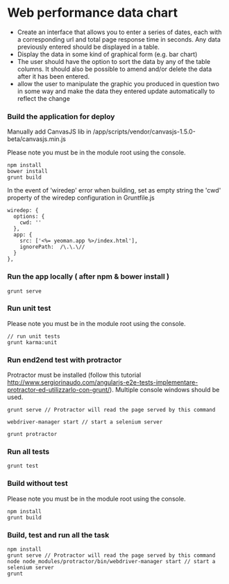 Web performance data chart
==========================

* Create an interface that allows you to enter a series of dates, each with a corresponding url and total
page response time in seconds. Any data previously entered should be displayed in a table.
* Display the data in some kind of graphical form (e.g. bar chart)
* The user should have the option to sort the data by any of the table columns. 
It should also be possible to amend and/or delete the data after it has been entered.
* allow the user to manipulate the graphic you produced in question two in some way and make the data they 
entered update automatically to reflect the change

### Build the application for deploy

Manually add CanvasJS lib in /app/scripts/vendor/canvasjs-1.5.0-beta/canvasjs.min.js

Please note you must be in the module root using the console.

```
npm install
bower install
grunt build
```

In the event of 'wiredep' error when building, set as empty string the 'cwd' property 
of the wiredep configuration in Gruntfile.js 

```
wiredep: {
  options: {
    cwd: ''
  },
  app: {
    src: ['<%= yeoman.app %>/index.html'],
    ignorePath:  /\.\.\//
  }
},
```

### Run the app locally ( after npm & bower install )

```
grunt serve
```

### Run unit test
 
Please note you must be in the module root using the console.

```
// run unit tests
grunt karma:unit

```

### Run end2end test with protractor
 
Protractor must be installed 
(follow this tutorial http://www.sergiorinaudo.com/angularjs-e2e-tests-implementare-protractor-ed-utilizzarlo-con-grunt/).
Multiple console windows should be used.

```
grunt serve // Protractor will read the page served by this command

webdriver-manager start // start a selenium server

grunt protractor
```
### Run all tests

```
grunt test
```

### Build without test 

Please note you must be in the module root using the console.

```
npm install
grunt build
```

### Build, test and run all the task

```
npm install
grunt serve // Protractor will read the page served by this command
node node_modules/protractor/bin/webdriver-manager start // start a selenium server
grunt
```
